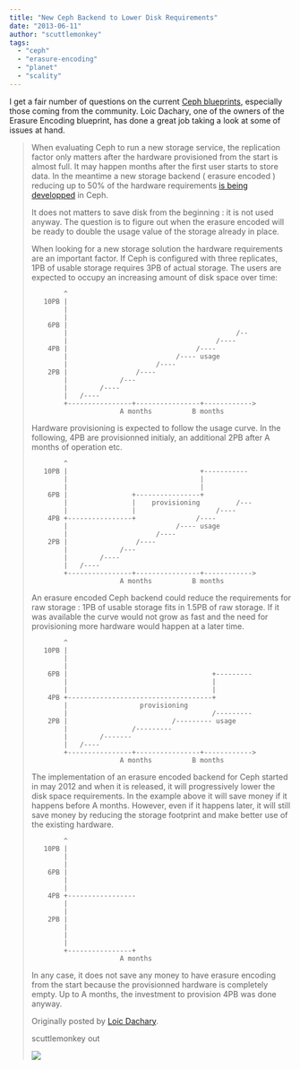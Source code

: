 ```yaml
---
title: "New Ceph Backend to Lower Disk Requirements"
date: "2013-06-11"
author: "scuttlemonkey"
tags: 
  - "ceph"
  - "erasure-encoding"
  - "planet"
  - "scality"
---
```


I get a fair number of questions on the current [Ceph blueprints](http://wiki.ceph.com/01Planning/02Blueprints), especially those coming from the community. Loic Dachary, one of the owners of the Erasure Encoding blueprint, has done a great job taking a look at some of issues at hand.

> When evaluating Ceph to run a new storage service, the replication factor only matters after the hardware provisioned from the start is almost full. It may happen months after the first user starts to store data. In the meantime a new storage backend ( erasure encoded ) reducing up to 50% of the hardware requirements [is being developped](http://wiki.ceph.com/01Planning/02Blueprints/Dumpling/Erasure_encoding_as_a_storage_backend) in Ceph.
> 
> It does not matters to save disk from the beginning : it is not used anyway. The question is to figure out when the erasure encoded will be ready to double the usage value of the storage already in place.
> 
> When looking for a new storage solution the hardware requirements are an important factor. If Ceph is configured with three replicates, 1PB of usable storage requires 3PB of actual storage. The users are expected to occupy an increasing amount of disk space over time:
> 
>             ^
>        10PB |
>             |
>             |
>         6PB |
>             |                                          /--
>             |                                     /----
>         4PB |                                /----
>             |                           /---- usage
>             |                      /----
>         2PB |                 /----
>             |             /---
>             |        /----
>             |   /----
>             +----------------+----------------+------------>
>                           A months          B months
> 
> Hardware provisioning is expected to follow the usage curve. In the following, 4PB are provisionned initialy, an additional 2PB after A months of operation etc.
> 
>             ^
>        10PB |                                 +-----------
>             |                                 |
>             |                                 |
>         6PB |                +----------------+
>             |                |    provisioning         /---
>             |                |                    /----
>         4PB +----------------+               /----
>             |                           /---- usage
>             |                      /----
>         2PB |                 /----
>             |             /---
>             |        /----
>             |   /----
>             +----------------+----------------+------------>
>                           A months          B months
> 
> An erasure encoded Ceph backend could reduce the requirements for raw storage : 1PB of usable storage fits in 1.5PB of raw storage. If it was available the curve would not grow as fast and the need for provisioning more hardware would happen at a later time.
> 
>             ^
>        10PB |
>             |
>             |
>         6PB |                                    +---------
>             |                                    |
>             |                                    |
>         4PB +------------------------------------+
>             |                  provisioning
>             |                                    /---------
>         2PB |                          /--------- usage
>             |                /---------
>             |        /-------
>             |   /----
>             +----------------+----------------+------------>
>                           A months          B months
> 
> The implementation of an erasure encoded backend for Ceph started in may 2012 and when it is released, it will progressively lower the disk space requirements. In the example above it will save money if it happens before A months. However, even if it happens later, it will still save money by reducing the storage footprint and make better use of the existing hardware.
> 
>             ^
>        10PB |
>             |
>             |
>         6PB |
>             |
>             |
>         4PB +-----------------
>             |
>             |
>         2PB |
>             |
>             |
>             |
>             +----------------+
>                           A months
> 
> In any case, it does not save any money to have erasure encoding from the start because the provisionned hardware is completely empty. Up to A months, the investment to provision 4PB was done anyway.
> 
> Originally posted by [Loic Dachary](http://dachary.org/?p=2048).  
> 
> scuttlemonkey out
> 
> ![](http://track.hubspot.com/__ptq.gif?a=268973&k=14&bu=http://ceph.com&r=http://ceph.com/dev-notes/new-ceph-backend-to-lower-disk-requirements/&bvt=rss&p=wordpress)
